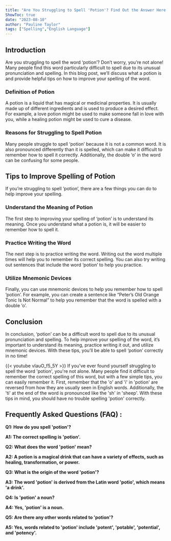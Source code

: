 ```yaml
---
title: "Are You Struggling to Spell 'Potion'? Find Out the Answer Here!"
ShowToc: true 
date: "2023-08-10"
author: "Pauline Taylor" 
tags: ["Spelling","English Language"]
---
```

## Introduction
Are you struggling to spell the word ‘potion’? Don’t worry, you’re not alone! Many people find this word particularly difficult to spell due to its unusual pronunciation and spelling. In this blog post, we’ll discuss what a potion is and provide helpful tips on how to improve your spelling of the word. 

### Definition of Potion
A potion is a liquid that has magical or medicinal properties. It is usually made up of different ingredients and is used to produce a desired effect. For example, a love potion might be used to make someone fall in love with you, while a healing potion might be used to cure a disease.

### Reasons for Struggling to Spell Potion
Many people struggle to spell ‘potion’ because it is not a common word. It is also pronounced differently than it is spelled, which can make it difficult to remember how to spell it correctly. Additionally, the double ‘o’ in the word can be confusing for some people. 

## Tips to Improve Spelling of Potion
If you’re struggling to spell ‘potion’, there are a few things you can do to help improve your spelling. 

### Understand the Meaning of Potion
The first step to improving your spelling of ‘potion’ is to understand its meaning. Once you understand what a potion is, it will be easier to remember how to spell it. 

### Practice Writing the Word
The next step is to practice writing the word. Writing out the word multiple times will help you to remember its correct spelling. You can also try writing out sentences that include the word ‘potion’ to help you practice. 

### Utilize Mnemonic Devices
Finally, you can use mnemonic devices to help you remember how to spell ‘potion’. For example, you can create a sentence like “Peter’s Old Orange Tonic Is Not Normal” to help you remember that the word is spelled with a double ‘o’. 

## Conclusion
In conclusion, ‘potion’ can be a difficult word to spell due to its unusual pronunciation and spelling. To help improve your spelling of the word, it’s important to understand its meaning, practice writing it out, and utilize mnemonic devices. With these tips, you’ll be able to spell ‘potion’ correctly in no time!

{{< youtube vIauO_f5_5Y >}} 
If you've ever found yourself struggling to spell the word 'potion', you're not alone. Many people find it difficult to remember the correct spelling of this word, but with a few simple tips, you can easily remember it. First, remember that the 'o' and 'i' in 'potion' are reversed from how they are usually seen in English words. Additionally, the 'ti' at the end of the word is pronounced like the 'sh' in 'sheep'. With these tips in mind, you should have no trouble spelling 'potion' correctly.

## Frequently Asked Questions (FAQ) :
**Q1: How do you spell 'potion'?**

**A1: The correct spelling is 'potion'.**

**Q2: What does the word 'potion' mean?**

**A2: A potion is a magical drink that can have a variety of effects, such as healing, transformation, or power.**

**Q3: What is the origin of the word 'potion'?**

**A3: The word 'potion' is derived from the Latin word 'potio', which means 'a drink'.**

**Q4: Is 'potion' a noun?**

**A4: Yes, 'potion' is a noun.**

**Q5: Are there any other words related to 'potion'?**

**A5: Yes, words related to 'potion' include 'potent', 'potable', 'potential', and 'potency'.**





